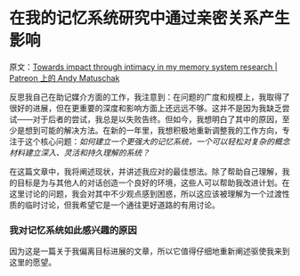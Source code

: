 # 在我的记忆系统研究中通过亲密关系产生影响

原文：[Towards impact through intimacy in my memory system research | Patreon 上的 Andy Matuschak](https://www.patreon.com/posts/towards-impact-76438674?utm_medium=post_notification_email&utm_source=post_link&utm_campaign=patron_engagement&token=eyJ0eXAiOiJKV1QiLCJhbGciOiJIUzI1NiJ9.eyJyZWRpc19rZXkiOiJpYTpiM2EyNDFmNC00OTFjLTRkZjctODQ4Ny1lOWZkN2M2ZjY3YTgiLCJwb3N0X2lkIjo3NjQzODY3NCwicGF0cm9uX2lkIjo2ODgzMzkzM30.5uvx_icm3zIfClKtE0rSIf89o9afeR9MOeehkj_t3xQ#renderPageContentWrapper)

反思我自己在助记媒介方面的工作，我注意到：在问题的广度和规模上，我取得了很好的进展，但在更重要的深度和影响方面上还远远不够。这并不是因为我缺乏尝试——对于后者的尝试，我总是以失败告终。但如今，我想明白了其中的原因，至少是想到可能的解决方法。在新的一年里，我想积极地重新调整我的工作方向，专注于这个核心问题：*如何建立一个更强大的记忆系统，一个可以轻松对复杂的概念材料建立深入、灵活和持久理解的系统？*

在这篇文章中，我将阐述现状，并讲述我应对的最佳想法。除了帮助自己理解，我的目标是为与其他人的对话创造一个良好的环境，这些人可以帮助我改进计划。在这里讨论的问题，我会对其中不少观点感到困惑，所以这应该被理解为一个过渡性质的临时讨论，但我希望它是一个通往更好道路的有用讨论。

### 我对记忆系统如此感兴趣的原因

因为这是一篇关于我偏离目标进展的文章，所以它值得仔细地重新阐述驱使我来到这里的愿望。